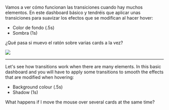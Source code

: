 Vamos a ver cómo funcionan las transiciones cuando hay muchos elementos.
En este dashboard básico y tendréis que aplicar unas transiciones para suavizar los efectos que se modifican al hacer hover:

- Color de fondo (.5s)
- Sombra (1s)

¿Qué pasa si muevo el ratón sobre varias cards a la vez?

![](https://files.gitbook.com/v0/b/gitbook-28427.appspot.com/o/assets%2F-MWwxJ68y05F115J-zJ5%2Fsync%2F689901bc1211c76b757e46cf7637e2f259ec880d.png?generation=1617004310609461&alt=media)

***

Let's see how transitions work when there are many elements.
In this basic dashboard and you will have to apply some transitions to smooth the effects that are modified when hovering:
- Background colour (.5s)
- Shadow (1s)

What happens if I move the mouse over several cards at the same time?